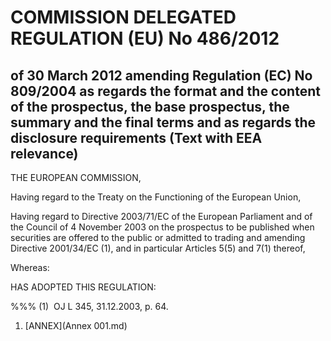 # COMMISSION DELEGATED REGULATION (EU) No 486/2012

## of 30 March 2012 amending Regulation (EC) No 809/2004 as regards the format and the content of the prospectus, the base prospectus, the summary and the final terms and as regards the disclosure requirements (Text with EEA relevance)

THE EUROPEAN COMMISSION,

Having regard to the Treaty on the Functioning of the European Union,

Having regard to Directive 2003/71/EC of the European Parliament and of the Council of 4 November 2003 on the prospectus to be published when securities are offered to the public or admitted to trading and amending Directive 2001/34/EC (1), and in particular Articles 5(5) and 7(1) thereof,

Whereas:

HAS ADOPTED THIS REGULATION:

%%% (1)  OJ L 345, 31.12.2003, p. 64.

1. [ANNEX](Annex 001.md)
